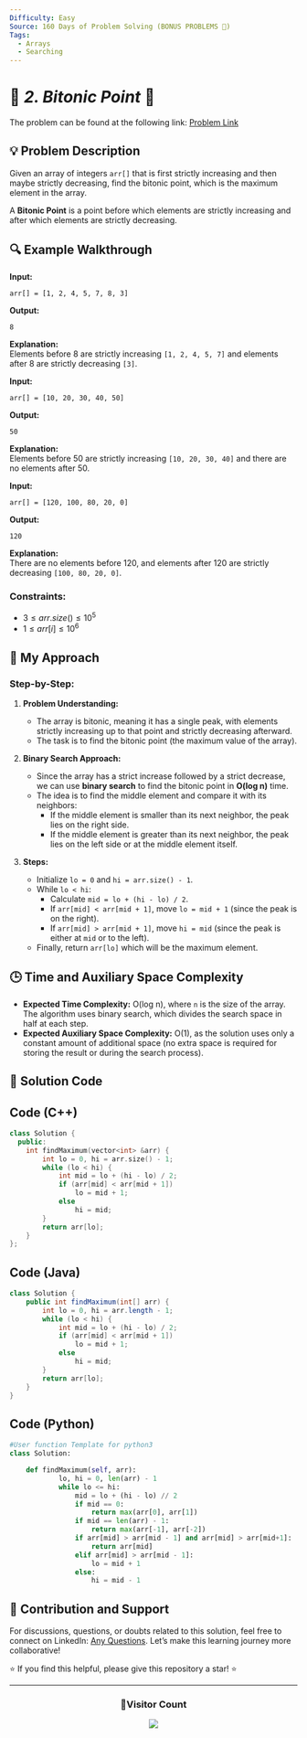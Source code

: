 ```yaml
---
Difficulty: Easy
Source: 160 Days of Problem Solving (BONUS PROBLEMS 🎁)
Tags:
  - Arrays
  - Searching
---
```


# 🚀 _2. Bitonic Point_ 🧠

The problem can be found at the following link: [Problem Link](https://www.geeksforgeeks.org/batch/gfg-160-problems/track/searching-bonus-problems/problem/maximum-value-in-a-bitonic-array3001)

## 💡 **Problem Description**

Given an array of integers `arr[]` that is first strictly increasing and then maybe strictly decreasing, find the bitonic point, which is the maximum element in the array.

A **Bitonic Point** is a point before which elements are strictly increasing and after which elements are strictly decreasing.

## 🔍 Example Walkthrough

**Input:**

```
arr[] = [1, 2, 4, 5, 7, 8, 3]
```

**Output:**

```
8
```

**Explanation:**  
Elements before 8 are strictly increasing `[1, 2, 4, 5, 7]` and elements after 8 are strictly decreasing `[3]`.

**Input:**

```
arr[] = [10, 20, 30, 40, 50]
```

**Output:**

```
50
```

**Explanation:**  
Elements before 50 are strictly increasing `[10, 20, 30, 40]` and there are no elements after 50.

**Input:**

```
arr[] = [120, 100, 80, 20, 0]
```

**Output:**

```
120
```

**Explanation:**  
There are no elements before 120, and elements after 120 are strictly decreasing `[100, 80, 20, 0]`.

### Constraints:

- $3 \leq arr.size() \leq 10^5$
- $1 \leq arr[i] \leq 10^6$

## 🎯 **My Approach**

### Step-by-Step:

1. **Problem Understanding:**

   - The array is bitonic, meaning it has a single peak, with elements strictly increasing up to that point and strictly decreasing afterward.
   - The task is to find the bitonic point (the maximum value of the array).

2. **Binary Search Approach:**

   - Since the array has a strict increase followed by a strict decrease, we can use **binary search** to find the bitonic point in **O(log n)** time.
   - The idea is to find the middle element and compare it with its neighbors:
     - If the middle element is smaller than its next neighbor, the peak lies on the right side.
     - If the middle element is greater than its next neighbor, the peak lies on the left side or at the middle element itself.

3. **Steps:**
   - Initialize `lo = 0` and `hi = arr.size() - 1`.
   - While `lo < hi`:
     - Calculate `mid = lo + (hi - lo) / 2`.
     - If `arr[mid] < arr[mid + 1]`, move `lo = mid + 1` (since the peak is on the right).
     - If `arr[mid] > arr[mid + 1]`, move `hi = mid` (since the peak is either at `mid` or to the left).
   - Finally, return `arr[lo]` which will be the maximum element.

## 🕒 **Time and Auxiliary Space Complexity**

- **Expected Time Complexity:** O(log n), where `n` is the size of the array. The algorithm uses binary search, which divides the search space in half at each step.
- **Expected Auxiliary Space Complexity:** O(1), as the solution uses only a constant amount of additional space (no extra space is required for storing the result or during the search process).

## 📝 **Solution Code**

## Code (C++)

```cpp
class Solution {
  public:
    int findMaximum(vector<int> &arr) {
        int lo = 0, hi = arr.size() - 1;
        while (lo < hi) {
            int mid = lo + (hi - lo) / 2;
            if (arr[mid] < arr[mid + 1])
                lo = mid + 1;
            else
                hi = mid;
        }
        return arr[lo];
    }
};
```

## Code (Java)

```java
class Solution {
    public int findMaximum(int[] arr) {
        int lo = 0, hi = arr.length - 1;
        while (lo < hi) {
            int mid = lo + (hi - lo) / 2;
            if (arr[mid] < arr[mid + 1])
                lo = mid + 1;
            else
                hi = mid;
        }
        return arr[lo];
    }
}
```

## Code (Python)

```python
#User function Template for python3
class Solution:

	def findMaximum(self, arr):
		    lo, hi = 0, len(arr) - 1
		    while lo <= hi:
		        mid = lo + (hi - lo) // 2
		        if mid == 0:
		            return max(arr[0], arr[1])
		        if mid == len(arr) - 1:
		            return max(arr[-1], arr[-2])
		        if arr[mid] > arr[mid - 1] and arr[mid] > arr[mid+1]:
		            return arr[mid]
		        elif arr[mid] > arr[mid - 1]:
		            lo = mid + 1
		        else:
		            hi = mid - 1
```

## 📢 Contribution and Support

For discussions, questions, or doubts related to this solution, feel free to connect on LinkedIn: [Any Questions](https://www.linkedin.com/in/patel-hetkumar-sandipbhai-8b110525a/). Let’s make this learning journey more collaborative!

⭐ If you find this helpful, please give this repository a star! ⭐

---

<div align="center">
  <h3><b>📍Visitor Count</b></h3>
</div>

<p align="center">
  <img src="https://visitor-badge.laobi.icu/badge?page_id=Hunterdii.GeeksforGeeks-POTD" />
</p>
